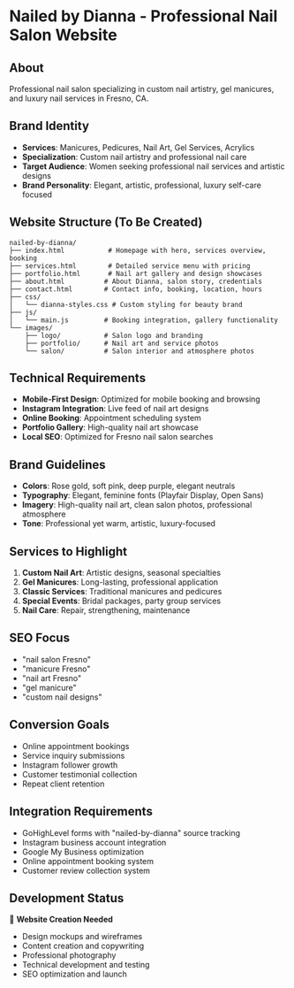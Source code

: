 # Nailed by Dianna - Professional Nail Salon Website

## About
Professional nail salon specializing in custom nail artistry, gel manicures, and luxury nail services in Fresno, CA.

## Brand Identity
- **Services**: Manicures, Pedicures, Nail Art, Gel Services, Acrylics
- **Specialization**: Custom nail artistry and professional nail care
- **Target Audience**: Women seeking professional nail services and artistic designs
- **Brand Personality**: Elegant, artistic, professional, luxury self-care focused

## Website Structure (To Be Created)
```
nailed-by-dianna/
├── index.html           # Homepage with hero, services overview, booking
├── services.html        # Detailed service menu with pricing
├── portfolio.html       # Nail art gallery and design showcases
├── about.html          # About Dianna, salon story, credentials
├── contact.html        # Contact info, booking, location, hours
├── css/
│   └── dianna-styles.css # Custom styling for beauty brand
├── js/
│   └── main.js         # Booking integration, gallery functionality
└── images/
    ├── logo/           # Salon logo and branding
    ├── portfolio/      # Nail art and service photos
    └── salon/          # Salon interior and atmosphere photos
```

## Technical Requirements
- **Mobile-First Design**: Optimized for mobile booking and browsing
- **Instagram Integration**: Live feed of nail art designs
- **Online Booking**: Appointment scheduling system
- **Portfolio Gallery**: High-quality nail art showcase
- **Local SEO**: Optimized for Fresno nail salon searches

## Brand Guidelines
- **Colors**: Rose gold, soft pink, deep purple, elegant neutrals
- **Typography**: Elegant, feminine fonts (Playfair Display, Open Sans)
- **Imagery**: High-quality nail art, clean salon photos, professional atmosphere
- **Tone**: Professional yet warm, artistic, luxury-focused

## Services to Highlight
1. **Custom Nail Art**: Artistic designs, seasonal specialties
2. **Gel Manicures**: Long-lasting, professional application
3. **Classic Services**: Traditional manicures and pedicures
4. **Special Events**: Bridal packages, party group services
5. **Nail Care**: Repair, strengthening, maintenance

## SEO Focus
- "nail salon Fresno"
- "manicure Fresno"  
- "nail art Fresno"
- "gel manicure"
- "custom nail designs"

## Conversion Goals
- Online appointment bookings
- Service inquiry submissions
- Instagram follower growth
- Customer testimonial collection
- Repeat client retention

## Integration Requirements
- GoHighLevel forms with "nailed-by-dianna" source tracking
- Instagram business account integration
- Google My Business optimization
- Online appointment booking system
- Customer review collection system

## Development Status
🚧 **Website Creation Needed**
- Design mockups and wireframes
- Content creation and copywriting
- Professional photography
- Technical development and testing
- SEO optimization and launch
